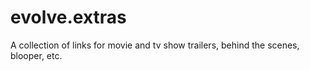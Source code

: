 # evolve.extras
A collection of links for movie and tv show trailers, behind the scenes, blooper, etc.
